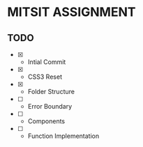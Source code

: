# MITSIT ASSIGNMENT

## TODO

- [x] - Intial Commit
- [x] - CSS3 Reset
- [x] - Folder Structure
- [ ] - Error Boundary
- [ ] - Components
- [ ] - Function Implementation
